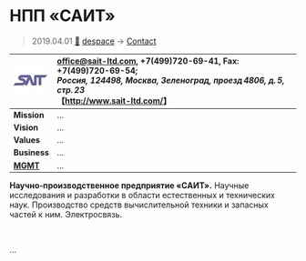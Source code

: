 # НПП «САИТ»
> 2019.04.01 [🚀](../index/index.md) [despace](index.md) → [Contact](contact.md)

|[![](f/con/n/npp_sait_logo1_thumb.jpg)](f/con/n/npp_sait_logo1.png)|<office@sait-ltd.com>, +7(499)720-69-41, Fax: +7(499)720-69-54;<br> *Россия, 124498, Москва, Зеленоград, проезд 4806, д. 5, стр. 23*<br> 【<http://www.sait-ltd.com/>】|
|:--|:--|
|**Mission**|…|
|**Vision**|…|
|**Values**|…|
|**Business**|…|
|**[MGMT](mgmt.md)**|…|

**Научно‑производственное предприятие «САИТ».** Научные исследования и разработки в области естественных и технических наук. Производство средств вычислительной техники и запасных частей к ним. Электросвязь.

<p style="page-break-after:always"> </p>

…
